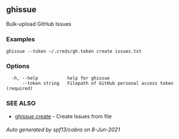 ## ghissue

Bulk-upload GitHub Issues

### Examples

```
ghissue --token ~/.creds/gh.token create issues.txt
```

### Options

```
  -h, --help           help for ghissue
      --token string   Filepath of GitHub personal access token (required)
```

### SEE ALSO

* [ghissue create](ghissue_create.md)	 - Create Issues from file

###### Auto generated by spf13/cobra on 8-Jun-2021
